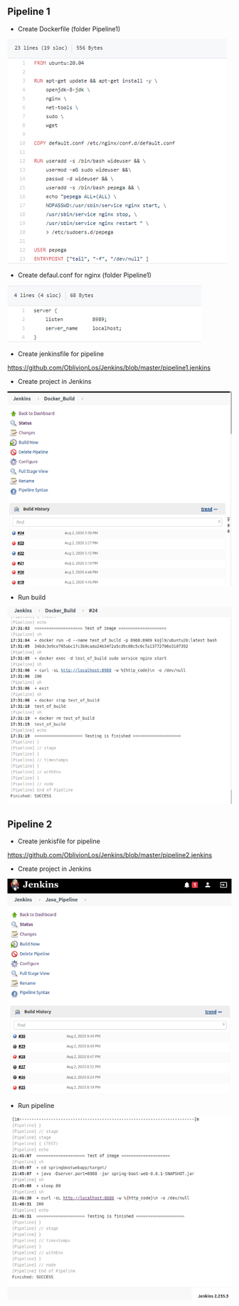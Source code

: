 ## Pipeline 1

- Create Dockerfile (folder Pipeline1)

![Dockerfile](https://github.com/OblivionLos/Jenkins/blob/master/Screenshots/1.png)

- Create defaul.conf for nginx (folder Pipeline1)

![default.conf](https://github.com/OblivionLos/Jenkins/blob/master/Screenshots/2.png)

- Create jenkinsfile for pipeline

https://github.com/OblivionLos/Jenkins/blob/master/pipeline1.jenkins

- Create project in Jenkins

![Job](https://github.com/OblivionLos/Jenkins/blob/master/Screenshots/3.png)

- Run build 

![build](https://github.com/OblivionLos/Jenkins/blob/master/Screenshots/4.png)


## Pipeline 2

- Create jenkisfile for pipeline

https://github.com/OblivionLos/Jenkins/blob/master/pipeline2.jenkins

- Create project in Jenkins

![JAVA](https://github.com/OblivionLos/Jenkins/blob/master/Screenshots/5.png)

- Run pipeline

![LOG](https://github.com/OblivionLos/Jenkins/blob/master/Screenshots/6.png)
